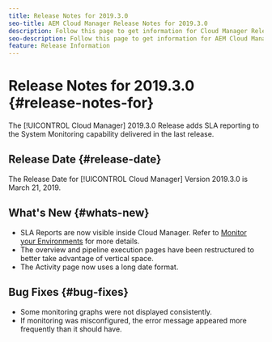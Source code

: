 ```yaml
---
title: Release Notes for 2019.3.0
seo-title: AEM Cloud Manager Release Notes for 2019.3.0
description: Follow this page to get information for Cloud Manager Release 2019.3.0.
seo-description: Follow this page to get information for AEM Cloud Manager Release 2019.3.0.
feature: Release Information
---
```


# Release Notes for 2019.3.0 {#release-notes-for}

The [!UICONTROL Cloud Manager] 2019.3.0 Release adds SLA reporting to the System Monitoring capability delivered in the last release.

## Release Date {#release-date}

The Release Date for [!UICONTROL Cloud Manager] Version 2019.3.0 is March 21, 2019.

## What's New {#whats-new}

* SLA Reports are now visible inside Cloud Manager. Refer to [Monitor your Environments](monitor-your-environments.md) for more details.
* The overview and pipeline execution pages have been restructured to better take advantage of vertical space.
* The Activity page now uses a long date format.

## Bug Fixes {#bug-fixes}

* Some monitoring graphs were not displayed consistently.
* If monitoring was misconfigured, the error message appeared more frequently than it should have.
